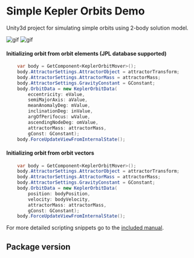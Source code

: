 # Simple Kepler Orbits Demo

Unity3d project for simulating simple orbits using 2-body solution model.

![gif](Demos/demo1.gif)
![gif](Demos/demo2.gif)


#### Initializing orbit from orbit elements (JPL database supported)
```cs
	var body = GetComponent<KeplerOrbitMover>();
	body.AttractorSettings.AttractorObject = attractorTransform;
	body.AttractorSettings.AttractorMass = attractorMass;
	body.AttractorSettings.GravityConstant = GConstant;
	body.OrbitData = new KeplerOrbitData(
		eccentricity: eValue,
		semiMajorAxis: aValue,
		meanAnomalyDeg: mValue,
		inclinationDeg: inValue,
		argOfPerifocus: wValue,
		ascendingNodeDeg: omValue,
		attractorMass: attractorMass,
		gConst: GConstant);
	body.ForceUpdateViewFromInternalState();
```

#### Initializing orbit from orbit vectors
```cs
	var body = GetComponent<KeplerOrbitMover>();
	body.AttractorSettings.AttractorObject = attractorTransform;
	body.AttractorSettings.AttractorMass = attractorMass;
	body.AttractorSettings.GravityConstant = GConstant;
	body.OrbitData = new KeplerOrbitData(
		position: bodyPosition, 
		velocity: bodyVelocity, 
		attractorMass: attractorMass, 
		gConst: GConstant);
	body.ForceUpdateViewFromInternalState();
```

For more detailed scripting snippets go to the [included manual](Assets/SimpleKeplerOrbits/Readme.md).

## Package version

[Unity Asset Store]: https://assetstore.unity.com/packages/tools/physics/simple-kepler-orbits-97048